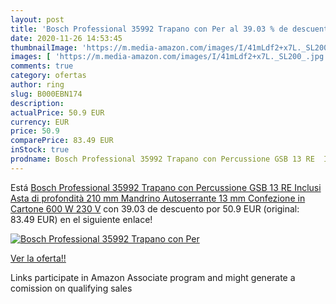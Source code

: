 ```yaml
---
layout: post
title: 'Bosch Professional 35992 Trapano con Per al 39.03 % de descuento'
date: 2020-11-26 14:53:45
thumbnailImage: 'https://m.media-amazon.com/images/I/41mLdf2+x7L._SL200_.jpg'
images: [ 'https://m.media-amazon.com/images/I/41mLdf2+x7L._SL200_.jpg' ]
comments: true
category: ofertas
author: ring
slug: B000EBN174
description:
actualPrice: 50.9 EUR
currency: EUR
price: 50.9
comparePrice: 83.49 EUR
inStock: true
prodname: Bosch Professional 35992 Trapano con Percussione GSB 13 RE  Inclusi Asta di profondità 210 mm  Mandrino Autoserrante 13 mm  Confezione in Cartone  600 W  230 V
---
```


Está [Bosch Professional 35992 Trapano con Percussione GSB 13 RE  Inclusi Asta di profondità 210 mm  Mandrino Autoserrante 13 mm  Confezione in Cartone  600 W  230 V](https://www.amazon.it/dp/B000EBN174/?tag=tolees00-21) con 39.03 de descuento por 50.9 EUR (original: 83.49 EUR) en el siguiente enlace!

[![Bosch Professional 35992 Trapano con Per](https://m.media-amazon.com/images/I/41mLdf2+x7L._SL200_.jpg)](https://www.amazon.it/dp/B000EBN174/?tag=tolees00-21)

[Ver la oferta!!](https://www.amazon.it/dp/B000EBN174/?tag=tolees00-21)

Links participate in Amazon Associate program and might generate a comission on qualifying sales


